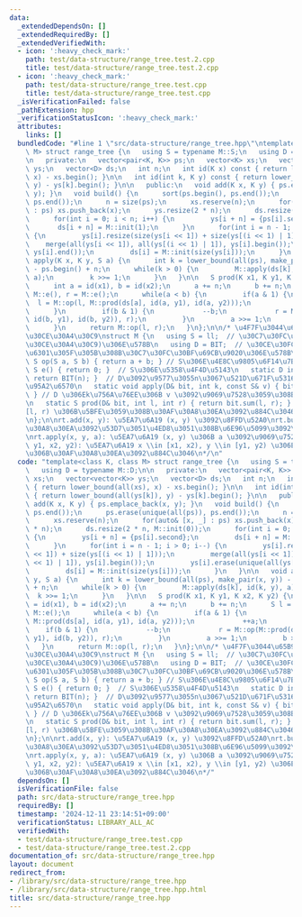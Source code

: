 ```yaml
---
data:
  _extendedDependsOn: []
  _extendedRequiredBy: []
  _extendedVerifiedWith:
  - icon: ':heavy_check_mark:'
    path: test/data-structure/range_tree.test.2.cpp
    title: test/data-structure/range_tree.test.2.cpp
  - icon: ':heavy_check_mark:'
    path: test/data-structure/range_tree.test.cpp
    title: test/data-structure/range_tree.test.cpp
  _isVerificationFailed: false
  _pathExtension: hpp
  _verificationStatusIcon: ':heavy_check_mark:'
  attributes:
    links: []
  bundledCode: "#line 1 \"src/data-structure/range_tree.hpp\"\ntemplate<class K, class\
    \ M> struct range_tree {\n   using S = typename M::S;\n   using D = typename M::D;\n\
    \n   private:\n   vector<pair<K, K>> ps;\n   vector<K> xs;\n   vector<vector<K>>\
    \ ys;\n   vector<D> ds;\n   int n;\n   int id(K x) const { return lower_bound(all(xs),\
    \ x) - xs.begin(); }\n\n   int id(int k, K y) const { return lower_bound(all(ys[k]),\
    \ y) - ys[k].begin(); }\n\n   public:\n   void add(K x, K y) { ps.emplace_back(x,\
    \ y); }\n   void build() {\n      sort(ps.begin(), ps.end());\n      ps.erase(unique(all(ps)),\
    \ ps.end());\n      n = size(ps);\n      xs.reserve(n);\n      for(auto& [x, _]\
    \ : ps) xs.push_back(x);\n      ys.resize(2 * n);\n      ds.resize(2 * n, M::init(0));\n\
    \      for(int i = 0; i < n; i++) {\n         ys[i + n] = {ps[i].second};\n  \
    \       ds[i + n] = M::init(1);\n      }\n      for(int i = n - 1; i > 0; i--)\
    \ {\n         ys[i].resize(size(ys[i << 1]) + size(ys[(i << 1) | 1]));\n     \
    \    merge(all(ys[i << 1]), all(ys[(i << 1) | 1]), ys[i].begin());\n         ys[i].erase(unique(all(ys[i])),\
    \ ys[i].end());\n         ds[i] = M::init(size(ys[i]));\n      }\n   }\n\n   void\
    \ apply(K x, K y, S a) {\n      int k = lower_bound(all(ps), make_pair(x, y))\
    \ - ps.begin() + n;\n      while(k > 0) {\n         M::apply(ds[k], id(k, y),\
    \ a);\n         k >>= 1;\n      }\n   }\n\n   S prod(K x1, K y1, K x2, K y2) {\n\
    \      int a = id(x1), b = id(x2);\n      a += n;\n      b += n;\n      S l =\
    \ M::e(), r = M::e();\n      while(a < b) {\n         if(a & 1) {\n          \
    \  l = M::op(l, M::prod(ds[a], id(a, y1), id(a, y2)));\n            ++a;\n   \
    \      }\n         if(b & 1) {\n            --b;\n            r = M::op(M::prod(ds[b],\
    \ id(b, y1), id(b, y2)), r);\n         }\n         a >>= 1;\n         b >>= 1;\n\
    \      }\n      return M::op(l, r);\n   }\n};\n\n/* \u4F7F\u3044\u65B9\n\n// \u30E2\
    \u30CE\u30A4\u30C9\nstruct M {\n   using S = ll;  // \u30C7\u30FC\u30BF(\u30E2\
    \u30CE\u30A4\u30C9)\u306E\u578B\n   using D = BIT;  // \u30CE\u30FC\u30C9\u306B\
    \u6301\u305F\u305B\u308B\u30C7\u30FC\u30BF\u69CB\u9020\u306E\u578B\n   static\
    \ S op(S a, S b) { return a + b; } // S\u306E\u4E8C\u9805\u6F14\u7B97\n   static\
    \ S e() { return 0; }  // S\u306E\u5358\u4F4D\u5143\n   static D init(int n) {\
    \ return BIT(n); }  // D\u3092\u9577\u3055n\u3067\u521D\u671F\u5316\u3059\u308B\
    \u95A2\u6570\n   static void apply(D& bit, int k, const S& v) { bit.add(k, v);\
    \ } // D \u306Ek\u756A\u76EE\u306B v \u3092\u9069\u7528\u3059\u308B\u95A2\u6570\
    \n   static S prod(D& bit, int l, int r) { return bit.sum(l, r); } // D \u306E\
    [l, r) \u306B\u5BFE\u3059\u308B\u30AF\u30A8\u30EA\u3092\u884C\u3046\u95A2\u6570\
    \n};\n\nrt.add(x, y): \u5EA7\u6A19 (x, y) \u3092\u8FFD\u52A0\nrt.build(): \u30AF\
    \u30A8\u30EA\u3092\u53D7\u3051\u4ED8\u3051\u308B\u6E96\u5099\u3092\u3059\u308B\
    \nrt.apply(x, y, a): \u5EA7\u6A19 (x, y) \u306B a \u3092\u9069\u7528\nrt.prod(x1,\
    \ y1, x2, y2): \u5EA7\u6A19 x \\in [x1, x2), y \\in [y1, y2) \u306E\u9818\u57DF\
    \u306B\u30AF\u30A8\u30EA\u3092\u884C\u3046\n*/\n"
  code: "template<class K, class M> struct range_tree {\n   using S = typename M::S;\n\
    \   using D = typename M::D;\n\n   private:\n   vector<pair<K, K>> ps;\n   vector<K>\
    \ xs;\n   vector<vector<K>> ys;\n   vector<D> ds;\n   int n;\n   int id(K x) const\
    \ { return lower_bound(all(xs), x) - xs.begin(); }\n\n   int id(int k, K y) const\
    \ { return lower_bound(all(ys[k]), y) - ys[k].begin(); }\n\n   public:\n   void\
    \ add(K x, K y) { ps.emplace_back(x, y); }\n   void build() {\n      sort(ps.begin(),\
    \ ps.end());\n      ps.erase(unique(all(ps)), ps.end());\n      n = size(ps);\n\
    \      xs.reserve(n);\n      for(auto& [x, _] : ps) xs.push_back(x);\n      ys.resize(2\
    \ * n);\n      ds.resize(2 * n, M::init(0));\n      for(int i = 0; i < n; i++)\
    \ {\n         ys[i + n] = {ps[i].second};\n         ds[i + n] = M::init(1);\n\
    \      }\n      for(int i = n - 1; i > 0; i--) {\n         ys[i].resize(size(ys[i\
    \ << 1]) + size(ys[(i << 1) | 1]));\n         merge(all(ys[i << 1]), all(ys[(i\
    \ << 1) | 1]), ys[i].begin());\n         ys[i].erase(unique(all(ys[i])), ys[i].end());\n\
    \         ds[i] = M::init(size(ys[i]));\n      }\n   }\n\n   void apply(K x, K\
    \ y, S a) {\n      int k = lower_bound(all(ps), make_pair(x, y)) - ps.begin()\
    \ + n;\n      while(k > 0) {\n         M::apply(ds[k], id(k, y), a);\n       \
    \  k >>= 1;\n      }\n   }\n\n   S prod(K x1, K y1, K x2, K y2) {\n      int a\
    \ = id(x1), b = id(x2);\n      a += n;\n      b += n;\n      S l = M::e(), r =\
    \ M::e();\n      while(a < b) {\n         if(a & 1) {\n            l = M::op(l,\
    \ M::prod(ds[a], id(a, y1), id(a, y2)));\n            ++a;\n         }\n     \
    \    if(b & 1) {\n            --b;\n            r = M::op(M::prod(ds[b], id(b,\
    \ y1), id(b, y2)), r);\n         }\n         a >>= 1;\n         b >>= 1;\n   \
    \   }\n      return M::op(l, r);\n   }\n};\n\n/* \u4F7F\u3044\u65B9\n\n// \u30E2\
    \u30CE\u30A4\u30C9\nstruct M {\n   using S = ll;  // \u30C7\u30FC\u30BF(\u30E2\
    \u30CE\u30A4\u30C9)\u306E\u578B\n   using D = BIT;  // \u30CE\u30FC\u30C9\u306B\
    \u6301\u305F\u305B\u308B\u30C7\u30FC\u30BF\u69CB\u9020\u306E\u578B\n   static\
    \ S op(S a, S b) { return a + b; } // S\u306E\u4E8C\u9805\u6F14\u7B97\n   static\
    \ S e() { return 0; }  // S\u306E\u5358\u4F4D\u5143\n   static D init(int n) {\
    \ return BIT(n); }  // D\u3092\u9577\u3055n\u3067\u521D\u671F\u5316\u3059\u308B\
    \u95A2\u6570\n   static void apply(D& bit, int k, const S& v) { bit.add(k, v);\
    \ } // D \u306Ek\u756A\u76EE\u306B v \u3092\u9069\u7528\u3059\u308B\u95A2\u6570\
    \n   static S prod(D& bit, int l, int r) { return bit.sum(l, r); } // D \u306E\
    [l, r) \u306B\u5BFE\u3059\u308B\u30AF\u30A8\u30EA\u3092\u884C\u3046\u95A2\u6570\
    \n};\n\nrt.add(x, y): \u5EA7\u6A19 (x, y) \u3092\u8FFD\u52A0\nrt.build(): \u30AF\
    \u30A8\u30EA\u3092\u53D7\u3051\u4ED8\u3051\u308B\u6E96\u5099\u3092\u3059\u308B\
    \nrt.apply(x, y, a): \u5EA7\u6A19 (x, y) \u306B a \u3092\u9069\u7528\nrt.prod(x1,\
    \ y1, x2, y2): \u5EA7\u6A19 x \\in [x1, x2), y \\in [y1, y2) \u306E\u9818\u57DF\
    \u306B\u30AF\u30A8\u30EA\u3092\u884C\u3046\n*/"
  dependsOn: []
  isVerificationFile: false
  path: src/data-structure/range_tree.hpp
  requiredBy: []
  timestamp: '2024-12-11 23:14:51+09:00'
  verificationStatus: LIBRARY_ALL_AC
  verifiedWith:
  - test/data-structure/range_tree.test.cpp
  - test/data-structure/range_tree.test.2.cpp
documentation_of: src/data-structure/range_tree.hpp
layout: document
redirect_from:
- /library/src/data-structure/range_tree.hpp
- /library/src/data-structure/range_tree.hpp.html
title: src/data-structure/range_tree.hpp
---
```

